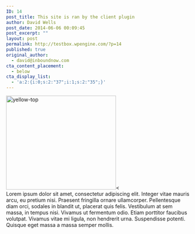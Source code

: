 ```yaml
---
ID: 14
post_title: This site is ran by the client plugin
author: David Wells
post_date: 2014-06-06 00:09:45
post_excerpt: ""
layout: post
permalink: http://testbox.wpengine.com/?p=14
published: true
original_author:
  - david@inboundnow.com
cta_content_placement:
  - below
cta_display_list:
  - 'a:2:{i:0;s:2:"37";i:1;s:2:"35";}'
---
```


<div dir="ltr"><a href="http://testbox.wpengine.com/wp-content/uploads/2014/06/yellow-top.jpg"><img class="alignright size-medium wp-image-15" src="http://testbox.wpengine.com/wp-content/uploads/2014/06/yellow-top-300x257.jpg" alt="yellow-top" width="300" height="257" /></a><<div dir="ltr">Lorem ipsum dolor sit amet, consectetur adipiscing elit. Integer vitae mauris arcu, eu pretium nisi. Praesent fringilla ornare ullamcorper. Pellentesque diam orci, sodales in blandit ut, placerat quis felis. Vestibulum at sem massa, in tempus nisi. Vivamus ut fermentum odio. Etiam porttitor faucibus volutpat. Vivamus vitae mi ligula, non hendrerit urna. Suspendisse potenti. Quisque eget massa a massa semper mollis.</div>